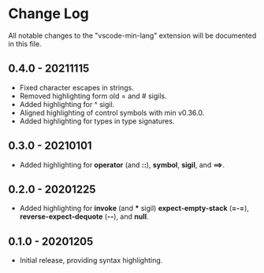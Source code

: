 # Change Log

All notable changes to the "vscode-min-lang" extension will be documented in this file.

## 0.4.0 - 20211115

- Fixed character escapes in strings.
- Removed highlighting form old = and # sigils.
- Added highlighting for ^ sigil.
- Aligned highlighting of control symbols with min v0.36.0.
- Added highlighting for types in type signatures.

## 0.3.0 - 20210101

- Added highlighting for **operator** (and **::**), **symbol**, **sigil**, and **==>**.

## 0.2.0 - 20201225

- Added highlighting for **invoke** (and **\*** sigil) **expect-empty-stack** (**=-=**), **reverse-expect-dequote** (**--**), and **null**.

## 0.1.0 - 20201205

- Initial release, providing syntax highlighting.
